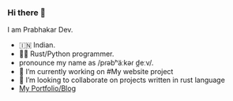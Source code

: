 ### Hi there 👋

<!--
**ayushashi11/ayushashi11** is a ✨ _special_ ✨ repository because its `README.md` (this file) appears on your GitHub profile.

Here are some ideas to get you started:


- 🌱 I’m currently learning ...

- 🤔 I’m looking for help with ...
- 💬 Ask me about ...
- 📫 How to reach me: ...
- 😄 Pronouns: ...
- ⚡ Fun fact: ...
-->
I am Prabhakar Dev.
- 🇮🇳 Indian.
- 🦀🐍 Rust/Python programmer.
- pronounce my name as /pɾəbʰäːkəɾ d̪eːv/.
- 🔭 I’m currently working on #My website project
- 👯 I’m looking to collaborate on projects written in rust language
- [My Portfolio/Blog](https:/pbkdev.pythonanywhere.com)
